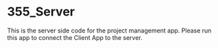 # 355_Server
This is the server side code for the project management app. Please run this app to connect the Client App to the server.
